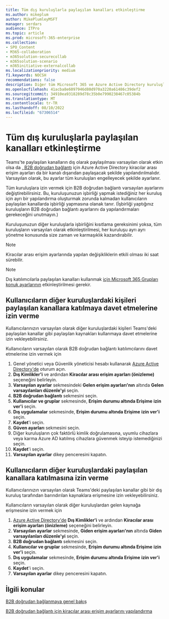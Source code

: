 ```yaml
---
title: Tüm dış kuruluşlarla paylaşılan kanalları etkinleştirme
ms.author: mikeplum
author: MikePlumleyMSFT
manager: serdars
audience: ITPro
ms.topic: article
ms.prod: microsoft-365-enterprise
ms.collection:
- SPO_Content
- M365-collaboration
- m365solution-securecollab
- m365solution-scenario
- m365initiative-externalcollab
ms.localizationpriority: medium
f1.keywords: NOCSH
recommendations: false
description: Diğer tüm Microsoft 365 ve Azure Active Directory kuruluşlarıyla paylaşılan kanalları etkinleştirmeyi öğrenin.
ms.openlocfilehash: 41acba8e6097946d80d970a3220a61486c39def2
ms.sourcegitcommit: 34910ea9318289d78c35b0e7990238467c05384b
ms.translationtype: MT
ms.contentlocale: tr-TR
ms.lasthandoff: 08/10/2022
ms.locfileid: "67306514"
---
```

# <a name="enable-shared-channels-with-all-external-organizations"></a>Tüm dış kuruluşlarla paylaşılan kanalları etkinleştirme

Teams'te paylaşılan kanalların dış olarak paylaşılması varsayılan olarak etkin olsa da [, B2B doğrudan bağlantı](/azure/active-directory/external-identities/b2b-direct-connect-overview) için Azure Active Directory kiracılar arası erişim ayarları da bir kanalı dışarıdan paylaşacak şekilde yapılandırılmalıdır. Varsayılan olarak, bu ayarlar tüm kuruluşları engelleyecek şekilde ayarlanır.

Tüm kuruluşlara izin vermek için B2B doğrudan bağlantı varsayılan ayarlarını değiştirebilirsiniz. Bu, kuruluşunuzun işbirliği yapmak istediğiniz her kuruluş için ayrı bir yapılandırma oluşturmak zorunda kalmadan kullanıcıların paylaşılan kanallarda işbirliği yapmasına olanak tanır. (İşbirliği yaptığınız kuruluşların B2B doğrudan bağlantı ayarlarını da yapılandırmaları gerekeceğini unutmayın.)

Kuruluşunuzun diğer kuruluşlarla işbirliğini kısıtlama gereksinimi yoksa, tüm kuruluşların varsayılan olarak etkinleştirilmesi, her kuruluşu ayrı ayrı yönetme konusunda size zaman ve karmaşıklık kazandırabilir.

> [!NOTE]
> Kiracılar arası erişim ayarlarında yapılan değişikliklerin etkili olması iki saat sürebilir.

> [!NOTE]
> Dış katılımcılarla paylaşılan kanalları kullanmak [için Microsoft 365 Grupları konuk ayarlarının](/microsoft-365/admin/create-groups/manage-guest-access-in-groups) etkinleştirilmesi gerekir.

## <a name="allow-users-to-invite-people-in-other-organizations-to-participate-in-shared-channels"></a>Kullanıcıların diğer kuruluşlardaki kişileri paylaşılan kanallara katılmaya davet etmelerine izin verme

Kullanıcılarınızın varsayılan olarak diğer kuruluşlardaki kişileri Teams'deki paylaşılan kanallar gibi paylaşılan kaynakları kullanmaya davet etmelerine izin vekleyebilirsiniz.

Kullanıcıların varsayılan olarak B2B doğrudan bağlantı katılımcılarını davet etmelerine izin vermek için
1. Genel yönetici veya Güvenlik yöneticisi hesabı kullanarak [Azure Active Directory'de](https://aad.portal.azure.com) oturum açın.
1. **Dış Kimlikler'i** ve ardından **Kiracılar arası erişim ayarları (önizleme)** seçeneğini belirleyin.
1. **Varsayılan ayarlar** sekmesindeki **Gelen erişim ayarları'nın** altında **Gelen varsayılanları düzenle'yi** seçin.
1. **B2B doğrudan bağlantı** sekmesini seçin.
1. **Kullanıcılar ve gruplar** sekmesinde, **Erişim durumu altında Erişime** **izin ver'i** seçin.
1. **Dış uygulamalar** sekmesinde, **Erişim durumu altında Erişime** **izin ver'i** seçin.
1. **Kaydet**'i seçin.
1. **Güven ayarları** sekmesini seçin.
1. Diğer kuruluşların çok faktörlü kimlik doğrulamasına, uyumlu cihazlara veya karma Azure AD katılmış cihazlara güvenmek isteyip istemediğinizi seçin.
1. **Kaydet**'i seçin.
1. **Varsayılan ayarlar** dikey penceresini kapatın.

## <a name="allow-users-to-participate-in-shared-channels-in-other-organizations"></a>Kullanıcıların diğer kuruluşlardaki paylaşılan kanallara katılmasına izin verme

Kullanıcılarınızın varsayılan olarak Teams'deki paylaşılan kanallar gibi bir dış kuruluş tarafından barındırılan kaynaklara erişmesine izin vekleyebilirsiniz.

Kullanıcıların varsayılan olarak diğer kuruluşlardan gelen kaynağa erişmesine izin vermek için
1. [Azure Active Directory'de](https://aad.portal.azure.com) **Dış Kimlikler'i** ve ardından **Kiracılar arası erişim ayarları (önizleme)** seçeneğini belirleyin.
1. **Varsayılan ayarlar** sekmesinde, **Giden erişim ayarları'nın** altında **Giden varsayılanları düzenle'yi** seçin.
1. **B2B doğrudan bağlantı** sekmesini seçin.
1. **Kullanıcılar ve gruplar** sekmesinde, **Erişim durumu altında Erişime** **izin ver'i** seçin.
1. **Dış uygulamalar** sekmesinde, **Erişim durumu altında Erişime** **izin ver'i** seçin.
1. **Kaydet**'i seçin.
1. **Varsayılan ayarlar** dikey penceresini kapatın.

## <a name="related-topics"></a>İlgili konular

[B2B doğrudan bağlanmaya genel bakış](/azure/active-directory/external-identities/b2b-direct-connect-overview)

[B2B doğrudan bağlantı için kiracılar arası erişim ayarlarını yapılandırma](/azure/active-directory/external-identities/cross-tenant-access-settings-b2b-direct-connect)

